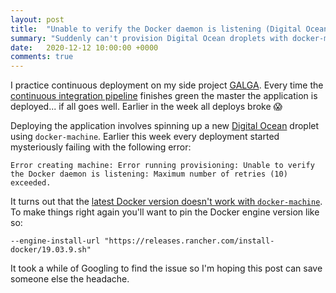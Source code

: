 ```yaml
---
layout: post
title:  "Unable to verify the Docker daemon is listening (Digital Ocean / docker-machine)"
summary: "Suddenly can't provision Digital Ocean droplets with docker-machine? Here's a quick fix"
date:   2020-12-12 10:00:00 +0000
comments: true
---
```

I practice continuous deployment on my side project [GALGA](https://github.com/RoganMurley/GALGAGAME). Every time the [continuous integration pipeline](https://circleci.com/) finishes green the master the application is deployed... if all goes well. Earlier in the week all deploys broke 😱

Deploying the application involves spinning up a new [Digital Ocean](https://www.digitalocean.com/) droplet using `docker-machine`. Earlier this week every deployment started mysteriously failing with the following error:
```
Error creating machine: Error running provisioning: Unable to verify the Docker daemon is listening: Maximum number of retries (10) exceeded.
```

It turns out that the [latest Docker version doesn't work with `docker-machine`](https://github.com/docker/machine/issues/4858). To make things right again you'll want to pin the Docker engine version like so:

```
--engine-install-url "https://releases.rancher.com/install-docker/19.03.9.sh"
```

It took a while of Googling to find the issue so I'm hoping this post can save someone else the headache.
